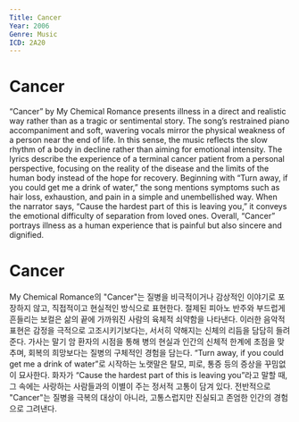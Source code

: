 ```yaml
---
Title: Cancer
Year: 2006
Genre: Music
ICD: 2A20
---
```


# Cancer

“Cancer” by My Chemical Romance presents illness in a direct and realistic way rather than as a tragic or sentimental story. The song’s restrained piano accompaniment and soft, wavering vocals mirror the physical weakness of a person near the end of life. In this sense, the music reflects the slow rhythm of a body in decline rather than aiming for emotional intensity. The lyrics describe the experience of a terminal cancer patient from a personal perspective, focusing on the reality of the disease and the limits of the human body instead of the hope for recovery. Beginning with “Turn away, if you could get me a drink of water,” the song mentions symptoms such as hair loss, exhaustion, and pain in a simple and unembellished way. When the narrator says, “Cause the hardest part of this is leaving you,” it conveys the emotional difficulty of separation from loved ones. Overall, “Cancer” portrays illness as a human experience that is painful but also sincere and dignified.

# Cancer

My Chemical Romance의 "Cancer"는 질병을 비극적이거나 감상적인 이야기로 포장하지 않고, 직접적이고 현실적인 방식으로 표현한다. 절제된 피아노 반주와 부드럽게 흔들리는 보컬은 삶의 끝에 가까워진 사람의 육체적 쇠약함을 나타낸다. 이러한 음악적 표현은 감정을 극적으로 고조시키기보다는, 서서히 약해지는 신체의 리듬을 담담히 들려준다. 가사는 말기 암 환자의 시점을 통해 병의 현실과 인간의 신체적 한계에 초점을 맞추며, 회복의 희망보다는 질병의 구체적인 경험을 담는다. “Turn away, if you could get me a drink of water”로 시작하는 노랫말은 탈모, 피로, 통증 등의 증상을 꾸밈없이 묘사한다. 화자가 “Cause the hardest part of this is leaving you”라고 말할 때, 그 속에는 사랑하는 사람들과의 이별이 주는 정서적 고통이 담겨 있다. 전반적으로 "Cancer"는 질병을 극복의 대상이 아니라, 고통스럽지만 진실되고 존엄한 인간의 경험으로 그려낸다.
